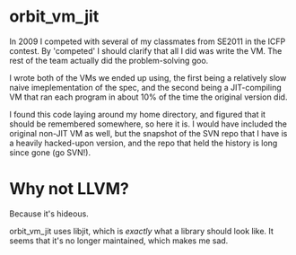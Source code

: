 orbit_vm_jit
============
In 2009 I competed with several of my classmates from SE2011 in the ICFP
contest. By 'competed' I should clarify that all I did was write the VM. The
rest of the team actually did the problem-solving goo.

I wrote both of the VMs we ended up using, the first being a relatively slow
naive imeplementation of the spec, and the second being a JIT-compiling VM that
ran each program in about 10% of the time the original version did.

I found this code laying around my home directory, and figured that it should
be remembered somewhere, so here it is. I would have included the original
non-JIT VM as well, but the snapshot of the SVN repo that I have is a heavily
hacked-upon version, and the repo that held the history is long since gone (go
SVN!).

Why not LLVM?
=============
Because it's hideous.

orbit_vm_jit uses libjit, which is _exactly_ what a library should look like.
It seems that it's no longer maintained, which makes me sad.
